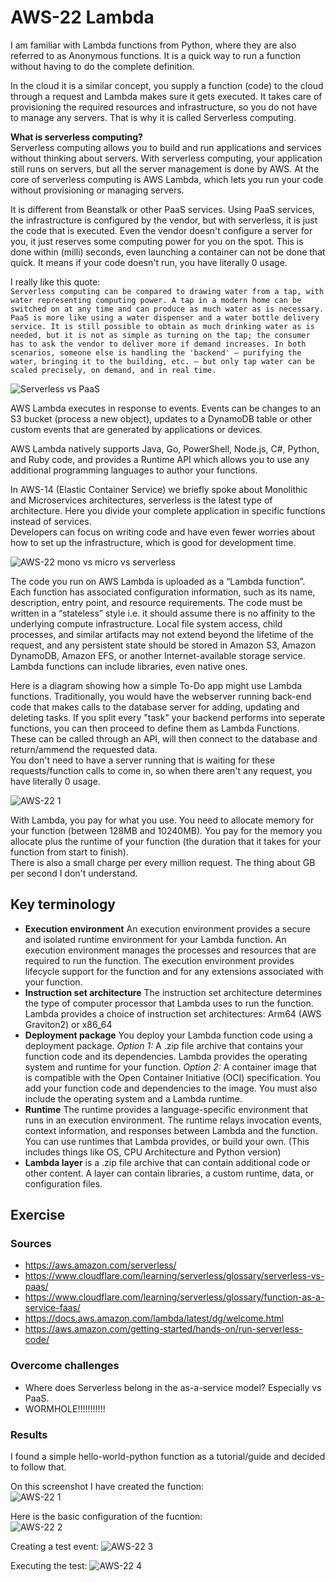 # AWS-22 Lambda
I am familiar with Lambda functions from Python, where they are also referred to as Anonymous functions. It is a quick way to run a function without having to do the complete definition.  
  
In the cloud it is a similar concept, you supply a function (code) to the cloud through a request and Lambda makes sure it gets executed. It takes care of provisioning the required resources and infrastructure, so you do not have to manage any servers. That is why it is called Serverless computing.


**What is serverless computing?**  
Serverless computing allows you to build and run applications and services without thinking about servers. With serverless computing, your application still runs on servers, but all the server management is done by AWS. At the core of serverless computing is AWS Lambda, which lets you run your code without provisioning or managing servers.  
  
It is different from Beanstalk or other PaaS services. Using PaaS services, the infrastructure is configured by the vendor, but with serverless, it is just the code that is executed. Even the vendor doesn't configure a server for you, it just reserves some computing power for you on the spot. This is done within (milli) seconds, even launching a container can not be done that quick. It means if your code doesn't run, you have literally 0 usage. 

I really like this quote:  
`Serverless computing can be compared to drawing water from a tap, with water representing computing power. A tap in a modern home can be switched on at any time and can produce as much water as is necessary. PaaS is more like using a water dispenser and a water bottle delivery service. It is still possible to obtain as much drinking water as is needed, but it is not as simple as turning on the tap; the consumer has to ask the vendor to deliver more if demand increases. In both scenarios, someone else is handling the 'backend' – purifying the water, bringing it to the building, etc. – but only tap water can be scaled precisely, on demand, and in real time.`

![Serverless vs PaaS](../00_includes/CLOUD03/AWS-22_PaaS_vs_Serverless.png)  
  
AWS Lambda executes in response to events. Events can be changes to an S3 bucket (process a new object), updates to a DynamoDB table or other custom events that are generated by applications or devices.  
  
AWS Lambda natively supports Java, Go, PowerShell, Node.js, C#, Python, and Ruby code, and provides a Runtime API which allows you to use any additional programming languages to author your functions. 
  
In AWS-14 (Elastic Container Service) we briefly spoke about Monolithic and Microservices architectures, serverless is the latest type of architecture. Here you divide your complete application in specific functions instead of services.  
Developers can focus on writing code and have even fewer worries about how to set up the infrastructure, which is good for development time.
  
![AWS-22 mono vs micro vs serverless](../00_includes/CLOUD03/AWS-22_micro_vs_serverless.png)  
  
The code you run on AWS Lambda is uploaded as a “Lambda function”. Each function has associated configuration information, such as its name, description, entry point, and resource requirements. The code must be written in a “stateless” style i.e. it should assume there is no affinity to the underlying compute infrastructure. Local file system access, child processes, and similar artifacts may not extend beyond the lifetime of the request, and any persistent state should be stored in Amazon S3, Amazon DynamoDB, Amazon EFS, or another Internet-available storage service. Lambda functions can include libraries, even native ones.  
  
Here is a diagram showing how a simple To-Do app might use Lambda functions. Traditionally, you would have the webserver running back-end code that makes calls to the database server for adding, updating and deleting tasks. If you split every "task" your backend performs into seperate functions, you can then proceed to define them as Lambda Functions.  
These can be called through an API, will then connect to the database and return/ammend the requested data.  
You don't need to have a server running that is waiting for these requests/function calls to come in, so when there aren't any request, you have literally 0 usage.

![AWS-22 1](../00_includes/CLOUD03/AWS-22_webapp.jpg)  
  
With Lambda, you pay for what you use. You need to allocate memory for your function (between 128MB and 10240MB). You pay for the memory you allocate plus the runtime of your function (the duration that it takes for your function from start to finish).  
There is also a small charge per every million request. The thing about GB per second I don't understand.


## Key terminology
- **Execution environment** An execution environment provides a secure and isolated runtime environment for your Lambda function. An execution environment manages the processes and resources that are required to run the function. The execution environment provides lifecycle support for the function and for any extensions associated with your function.
- **Instruction set architecture** The instruction set architecture determines the type of computer processor that Lambda uses to run the function. Lambda provides a choice of instruction set architectures: Arm64 (AWS Graviton2) or x86_64
- **Deployment package** You deploy your Lambda function code using a deployment package. *Option 1:* A .zip file archive that contains your function code and its dependencies. Lambda provides the operating system and runtime for your function. *Option 2:* A container image that is compatible with the Open Container Initiative (OCI) specification. You add your function code and dependencies to the image. You must also include the operating system and a Lambda runtime.
- **Runtime** The runtime provides a language-specific environment that runs in an execution environment. The runtime relays invocation events, context information, and responses between Lambda and the function. You can use runtimes that Lambda provides, or build your own. (This includes things like OS, CPU Architecture and Python version)
- **Lambda layer** is a .zip file archive that can contain additional code or other content. A layer can contain libraries, a custom runtime, data, or configuration files.


## Exercise
### Sources
- https://aws.amazon.com/serverless/
- https://www.cloudflare.com/learning/serverless/glossary/serverless-vs-paas/
- https://www.cloudflare.com/learning/serverless/glossary/function-as-a-service-faas/
- https://docs.aws.amazon.com/lambda/latest/dg/welcome.html
- https://aws.amazon.com/getting-started/hands-on/run-serverless-code/

### Overcome challenges
- Where does Serverless belong in the as-a-service model? Especially vs PaaS.
- WORMHOLE!!!!!!!!!!!

### Results
I found a simple hello-world-python function as a tutorial/guide and decided to follow that.  
  
On this screenshot I have created the function:  
![AWS-22 1](../00_includes/CLOUD03/AWS-22_1.png)  
  
Here is the basic configuration of the fucntion:  
![AWS-22 2](../00_includes/CLOUD03/AWS-22_2.png)  
  
Creating a test event:
![AWS-22 3](../00_includes/CLOUD03/AWS-22_3.png)  
  
Executing the test:
![AWS-22 4](../00_includes/CLOUD03/AWS-22_4.png)  

